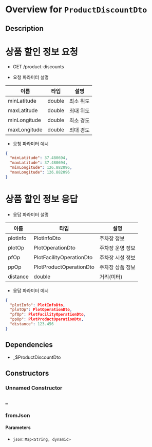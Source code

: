 # Overview for `ProductDiscountDto`

## Description

# 상품 할인 정보 요청

 - GET /product-discounts

 - 요청 파라미터 설명

  |이름|타입|설명|
  |-|-|-|
  |minLatitude|double|최소 위도|
  |maxLatitude|double|최대 위도|
  |minLongitude|double|최소 경도|
  |maxLongitude|double|최대 경도|

 - 요청 파라미터 예시

 ```json
 {
   "minLatitude": 37.480694,
   "maxLatitude": 37.480694,
   "minLongitude": 126.882096,
   "maxLongitude": 126.882096
 }
 ```

 # 상품 할인 정보 응답

 - 응답 파라미터 설명

  |이름|타입|설명|
  |-|-|-|
  |plotInfo|PlotInfoDto|주차장 정보|
  |plotOp|PlotOperationDto|주차장 운영 정보|
  |pfOp|PlotFacilityOperationDto|주차장 시설 정보|
  |ppOp|PlotProductOperationDto|주차장 상품 정보|
  |distance|double|거리(미터)|

 - 응답 파라미터 예시

 ```json
 {
   "plotInfo": PlotInfoDto,
   "plotOp": PlotOperationDto,
   "pfOp": PlotFacilityOperationDto,
   "ppOp": PlotProductOperationDto,
   "distance": 123.456
 }
 ```

## Dependencies

- _$ProductDiscountDto

## Constructors

### Unnamed Constructor


### _


### fromJson


#### Parameters

- `json`: `Map<String, dynamic>`
